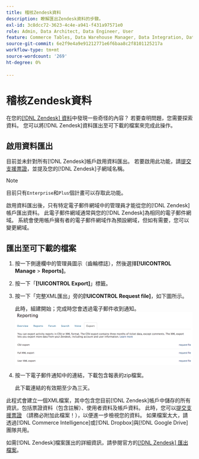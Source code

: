 ```yaml
---
title: 稽核Zendesk資料
description: 瞭解匯出Zendesk資料的步驟。
exl-id: 3c8dcc72-3623-4c4e-a941-f431a97571e0
role: Admin, Data Architect, Data Engineer, User
feature: Commerce Tables, Data Warehouse Manager, Data Integration, Data Import/Export
source-git-commit: 6e2f9e4a9e91212771e6f6baa8c2f8101125217a
workflow-type: tm+mt
source-wordcount: '269'
ht-degree: 0%

---
```


# 稽核Zendesk資料

在您的[[!DNL Zendesk] 資料](../integrations/exp-zendesk-data.md)中發現一些奇怪的內容？ 若要查明問題，您需要探索資料。 您可以將[!DNL Zendesk]資料匯出至可下載的檔案來完成此操作。

## 啟用資料匯出

目前並未針對所有[!DNL Zendesk]帳戶啟用資料匯出。 若要啟用此功能，請[提交支援票證](https://experienceleague.adobe.com/docs/commerce-knowledge-base/kb/troubleshooting/miscellaneous/mbi-service-policies.html)，並提及您的[!DNL Zendesk]子網域名稱。

>[!NOTE]
>
>目前只有`Enterprise`和`Plus`個計畫可以存取此功能。

啟用資料匯出後，只有特定電子郵件網域中的管理員才能從您的[!DNL Zendesk]帳戶匯出資料。 此電子郵件網域通常與您的[!DNL Zendesk]為相同的電子郵件網域。 系統會使用帳戶擁有者的電子郵件網域作為預設網域，但如有需要，您可以變更網域。

## 匯出至可下載的檔案

1. 按一下側邊欄中的管理員圖示（齒輪標誌），然後選擇&#x200B;**[!UICONTROL Manage** > **Reports]**。
1. 按一下「**[!UICONTROL Export]**」標籤。
1. 按一下「完整XML匯出」旁的&#x200B;**[!UICONTROL Request file]**，如下圖所示。

   此時，組建開始；完成時您會透過電子郵件收到通知。
   ![reports_export_new.png](../../../assets/reports_export_new.png)

1. 按一下電子郵件通知中的連結，下載包含報表的zip檔案。

   此下載連結的有效期至少為三天。

此程式會建立一個XML檔案，其中包含您目前[!DNL Zendesk]帳戶中儲存的所有資訊，包括票證資料（包含註解）、使用者資料及帳戶資料。 此時，您可以[提交支援票證](https://experienceleague.adobe.com/docs/commerce-knowledge-base/kb/troubleshooting/miscellaneous/mbi-service-policies.html) （請務必附加此檔案！），以便進一步檢視您的資料。 如果檔案太大，請透過[!DNL Commerce Intelligence]或[!DNL Dropbox]與[!DNL Google Drive]團隊共用。

如需[!DNL Zendesk]檔案匯出的詳細資訊，請參閱官方的[[!DNL Zendesk] 匯出檔案](https://support.zendesk.com/hc/en-us/articles/4408886165402-Exporting-data-to-a-JSON-CSV-or-XML-file)。
